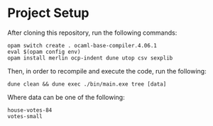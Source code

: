 # Project Setup
After cloning this repository, run the following commands:
```
opam switch create . ocaml-base-compiler.4.06.1
eval $(opam config env)
opam install merlin ocp-indent dune utop csv sexplib
```

Then, in order to recompile and execute the code, run the following:
```
dune clean && dune exec ./bin/main.exe tree [data]
```

Where data can be one of the following:
```
house-votes-84
votes-small
```
